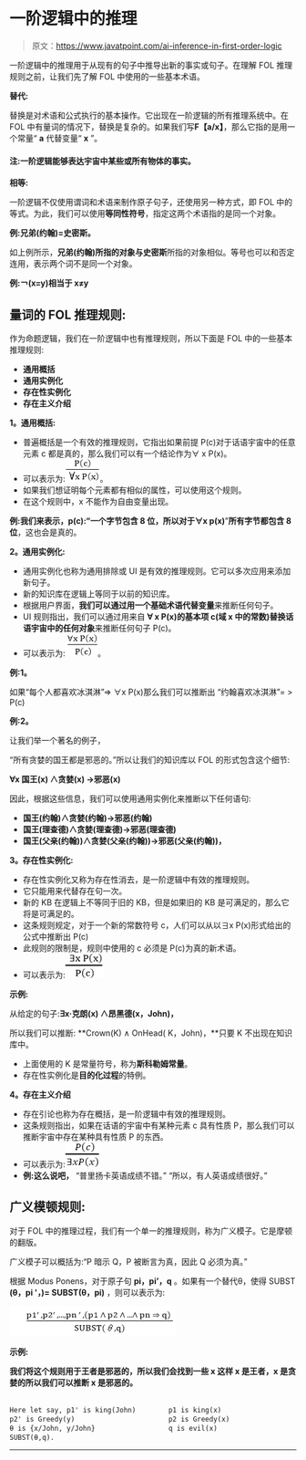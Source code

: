 # 一阶逻辑中的推理

> 原文：<https://www.javatpoint.com/ai-inference-in-first-order-logic>

一阶逻辑中的推理用于从现有的句子中推导出新的事实或句子。在理解 FOL 推理规则之前，让我们先了解 FOL 中使用的一些基本术语。

**替代:**

替换是对术语和公式执行的基本操作。它出现在一阶逻辑的所有推理系统中。在 FOL 中有量词的情况下，替换是复杂的。如果我们写**F【a/x】**，那么它指的是用一个常量“ **a** 代替变量“ **x** ”。

#### 注:一阶逻辑能够表达宇宙中某些或所有物体的事实。

**相等:**

一阶逻辑不仅使用谓词和术语来制作原子句子，还使用另一种方式，即 FOL 中的等式。为此，我们可以使用**等同性符号**，指定这两个术语指的是同一个对象。

**例:兄弟(约翰)=史密斯。**

如上例所示，**兄弟(约翰)**所指的对象与**史密斯**所指的对象相似。等号也可以和否定连用，表示两个词不是同一个对象。

**例:￢(x=y)相当于 x≠y**

## 量词的 FOL 推理规则:

作为命题逻辑，我们在一阶逻辑中也有推理规则，所以下面是 FOL 中的一些基本推理规则:

*   **通用概括**
*   **通用实例化**
*   **存在性实例化**
*   **存在主义介绍**

**1。通用概括:**

*   普遍概括是一个有效的推理规则，它指出如果前提 P(c)对于话语宇宙中的任意元素 c 都是真的，那么我们可以有一个结论作为∀ x P(x)。
*   可以表示为:![Inference in First-Order Logic](img/7d778086a891a1275faf61759bfea72d.png)。
*   如果我们想证明每个元素都有相似的属性，可以使用这个规则。
*   在这个规则中，x 不能作为自由变量出现。

**例:**我们来表示，p(c):“**一个字节包含 8 位**，所以对于**∀x p(x)**”**所有字节都包含 8 位**，这也会是真的。

**2。通用实例化:**

*   通用实例化也称为通用排除或 UI 是有效的推理规则。它可以多次应用来添加新句子。
*   新的知识库在逻辑上等同于以前的知识库。
*   根据用户界面，**我们可以通过用一个基础术语代替变量**来推断任何句子。
*   UI 规则指出，我们可以通过用来自 **∀ x P(x)的基本项 c(域 x 中的常数)替换话语宇宙中的任何对象**来推断任何句子 P(c)。
*   可以表示为:![Inference in First-Order Logic](img/9b3923ef4f73bc0092e40ab144cce82e.png)。

**例:1。**

如果“每个人都喜欢冰淇淋”=> ∀x P(x)那么我们可以推断出
“约翰喜欢冰淇淋”= > P(c)

**例:2。**

让我们举一个著名的例子，

“所有贪婪的国王都是邪恶的。”所以让我们的知识库以 FOL 的形式包含这个细节:

**∀x 国王(x) ∧贪婪(x) →邪恶(x)**

因此，根据这些信息，我们可以使用通用实例化来推断以下任何语句:

*   **国王(约翰)∧贪婪(约翰)→邪恶(约翰)**
*   **国王(理查德)∧贪婪(理查德)→邪恶(理查德)**
*   **国王(父亲(约翰))∧贪婪(父亲(约翰))→邪恶(父亲(约翰))，**

**3。存在性实例化:**

*   存在性实例化又称为存在性消去，是一阶逻辑中有效的推理规则。
*   它只能用来代替存在句一次。
*   新的 KB 在逻辑上不等同于旧的 KB，但是如果旧的 KB 是可满足的，那么它将是可满足的。
*   这条规则规定，对于一个新的常数符号 c，人们可以从以∃x P(x)形式给出的公式中推断出 P(c)
*   此规则的限制是，规则中使用的 c 必须是 P(c)为真的新术语。
*   可以表示为:![Inference in First-Order Logic](img/2b30b8eec67bc97f52106daaa5c6dfba.png)

**示例:**

从给定的句子:**∃x·克朗(x) ∧昂黑德(x，John)，**

所以我们可以推断: **Crown(K) ∧ OnHead( K，John)，**只要 K 不出现在知识库中。

*   上面使用的 K 是常量符号，称为**斯科勒姆常量**。
*   存在性实例化是**目的化过程**的特例。

**4。存在主义介绍**

*   存在引论也称为存在概括，是一阶逻辑中有效的推理规则。
*   这条规则指出，如果在话语的宇宙中有某种元素 c 具有性质 P，那么我们可以推断宇宙中存在某种具有性质 P 的东西。
*   可以表示为:![Inference in First-Order Logic](img/87d41a9ac082e2faef38c4ddc1dbd208.png)
*   **例:这么说吧，**
    “普里扬卡英语成绩不错。”
    “所以，有人英语成绩很好。”

## 广义模顿规则:

对于 FOL 中的推理过程，我们有一个单一的推理规则，称为广义模子。它是摩顿的翻版。

广义模子可以概括为:“P 暗示 Q，P 被断言为真，因此 Q 必须为真。”

根据 Modus Ponens，对于原子句 **pi，pi’，q** 。如果有一个替代θ，使得 SUBST **(θ，pi '，)= SUBST(θ，pi)** ，则可以表示为:

![Inference in First-Order Logic](img/992b16521f6a669d1bf98d0560e1a6b9.png)

**示例:**

**我们将这个规则用于王者是邪恶的，所以我们会找到一些 x 这样 x 是王者，x 是贪婪的所以我们可以推断 x 是邪恶的。**

```

Here let say, p1' is king(John)        p1 is king(x)
p2' is Greedy(y)                       p2 is Greedy(x)
θ is {x/John, y/John}                  q is evil(x)
SUBST(θ,q).                                                      

```

* * *